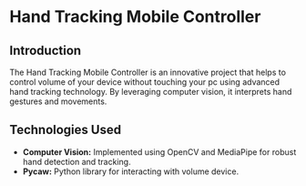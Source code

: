 # Hand Tracking Mobile Controller

## Introduction

The Hand Tracking Mobile Controller is an innovative project that helps to control volume of your device without touching your pc using advanced hand tracking technology. By leveraging computer vision, it interprets hand gestures and movements.

## Technologies Used

- **Computer Vision:** Implemented using OpenCV and MediaPipe for robust hand detection and tracking.
- **Pycaw:** Python library for interacting with volume device.
